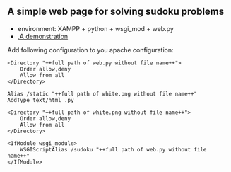 A simple web page for solving sudoku problems 
---------------------------------------------

* environment: XAMPP + python + wsgi_mod + web.py
* [.A demonstration](http://sudor.sinaapp.com/)

Add following configuration to you apache configuration:

    <Directory "++full path of web.py without file name++">       
        Order allow,deny   
        Allow from all 
    </Directory> 

    Alias /static "++full path of white.png without file name++" 
    AddType text/html .py

    <Directory "++full path of white.png without file name++">
        Order allow,deny   
        Allow from all 
    </Directory>

    <IfModule wsgi_module>   
        WSGIScriptAlias /sudoku "++full path of web.py without file name++"   
    </IfModule> 
